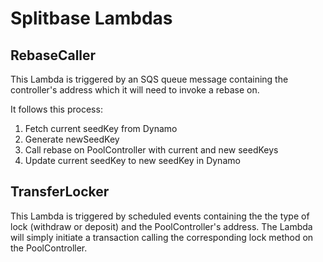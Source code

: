 # Splitbase Lambdas
## RebaseCaller
This Lambda is triggered by an SQS queue message containing the controller's address which it will need to invoke a rebase on.

It follows this process:
1. Fetch current seedKey from Dynamo
2. Generate newSeedKey
3. Call rebase on PoolController with current and new seedKeys
4. Update current seedKey to new seedKey in Dynamo

## TransferLocker
This Lambda is triggered by scheduled events containing the the type of lock (withdraw or deposit) and the PoolController's address. The Lambda will simply initiate a transaction calling the corresponding lock method on the PoolController.
